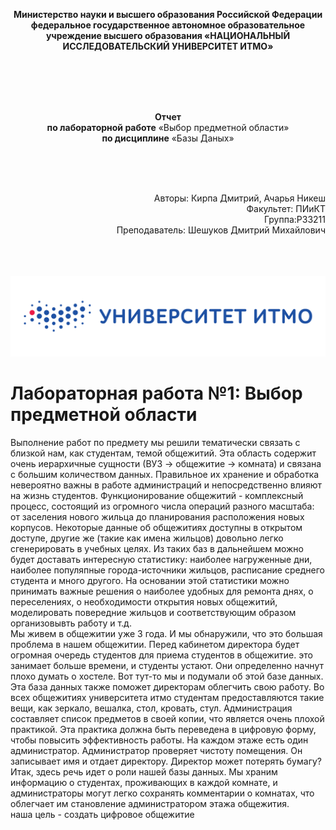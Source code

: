 <html>
  <body><p align= "center"> <b>Министерство науки и высшего образования Российской Федерации
федеральное государственное автономное образовательное учреждение высшего образования
«НАЦИОНАЛЬНЫЙ ИССЛЕДОВАТЕЛЬСКИЙ УНИВЕРСИТЕТ ИТМО» </b> </p>
    </body>
  <br> <br>  <br>   <br>

  
  </html>




<html>
 <body>
<b><p align= "center"> Отчет </b><br>
<b>по лабораторной работе</b> «Выбор предметной области»  <br>
<b>по дисциплине</b> «Базы Даных» </p>
<br> <br> <br>

<p align= "right">Авторы: Кирпа Дмитрий, Ачарья Никеш <br>
Факультет: ПИиКТ <br>
Группа:P33211 <br>
Преподаватель: Шешуков Дмитрий Михайлович <br>
  </p>
    </body>
  <br> <br>  <br> 
  <img src= "https://github.com/KirpaDmitriy/BDStudies/blob/main/%D0%9A%D0%B0%D1%80%D1%82%D0%B8%D0%BD%D0%BA%D0%B8/%D0%B8%D1%82%D0%BC%D0%BE%20%D0%BB%D0%BE%D0%B3%D0%BE.png" > 
  </img>
  </html>



# Лабораторная работа №1: Выбор предметной области

Выполнение работ по предмету мы решили тематически связать с близкой нам, как студентам, темой общежитий. Эта область содержит очень иерархичные сущности (ВУЗ -> общежитие -> комната) и связана с большим количеством данных. Правильное их хранение и обработка невероятно важны в работе администраций и непосредственно влияют на жизнь студентов. Функционирование общежитий - комплексный процесс, состоящий из огромного числа операций разного масштаба: от заселения нового жильца до планирования расположения новых корпусов. Некоторые данные об общежитиях доступны в открытом доступе, другие же (такие как имена жильцов) довольно легко сгенерировать в учебных целях. Из таких баз в дальнейшем можно будет доставать интересную статистику: наиболее нагруженные дни, наиболее популяпные города-источники жильцов, расписание среднего студента и много другого. На основании этой статистики можно принимать важные решения о наиболее удобных для ремонта днях, о переселениях, о необходимости открытия новых общежитий, моделировать повередние жильцов и соответствующим образом организовывть работу и т.д.<br>
Мы живем в общежитии уже 3 года. И мы обнаружили, что это большая проблема в нашем общежитии. Перед кабинетом директора будет огромная очередь студентов для приема студентов в общежитие. это занимает больше времени, и студенты устают. Они определенно начнут плохо думать о хостеле. Вот тут-то мы и подумали об этой базе данных. Эта база данных также поможет директорам облегчить свою работу. Во всех общежитиях университета итмо студентам предоставляются такие вещи, как зеркало, вешалка, стол, кровать, стул. Администрация составляет список предметов в своей копии, что является очень плохой практикой. Эта практика должна быть переведена в цифровую форму, чтобы повысить эффективность работы. На каждом этаже есть один администратор. Администратор проверяет чистоту помещения. Он записывает имя и отдает директору. Директор может потерять бумагу? Итак, здесь речь идет о роли нашей базы данных. Мы храним информацию о студентах, проживающих в каждой комнате, и администраторы могут легко сохранять комментарии о комнатах, что облегчает им становление администратором этажа общежития. <br>
наша цель - создать цифровое общежитие
